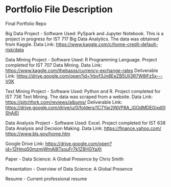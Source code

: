 # Portfolio File Description
Final Portfolio Repo

Big Data Project -
Software Used: PySpark and Jupyter Notebook.
This is a project in progress for IST 717 Big Data Analytics. The data was obtained from Kaggle.
Data Link: https://www.kaggle.com/c/home-credit-default-risk/data

Data Mining Project - 
Software Used: R Programming Language.
Project completed for IST 707 Data Mining.
Data Link: https://www.kaggle.com/thebasss/currency-exchange-rates Deliverable Link:
https://drive.google.com/open?id=1rbvf3Jn8EeZB5Uli3R7W8lFz5x---V0K

Text Mining Project - 
Software Used: Python and R.
Project completed for IST 736 Text Mining. The data was scraped from a website.
Data Link: https://pitchfork.com/reviews/albums/ Deliverable Link:
https://drive.google.com/drive/u/0/folders/1C7Yar2jNVP8A_iGOdMDEGjxd0lShAiEl

Data Analysis Project - 
Software Used: Excel.
Project completed for IST 638 Data Analysis and Decision Making.
Data Link: https://finance.yahoo.com/ https://www.bls.gov/home.htm

Google Drive Link: https://drive.google.com/open?id=12Hmq50mzmjWmAl8TsouFr7k1Z8HGYaXt

Paper - 
Data Science: A Global Presence by Chris Smith 

Presentation - 
Overview of Data Science: A Global Presence

Resume - 
Current professional resume
